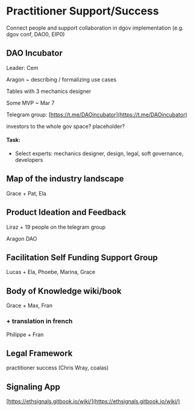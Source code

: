 # Practitioner Support/Success

Connect people and support collaboration in dgov implementation \(e.g. dgov conf, DAO0, EIP0\)

## DAO Incubator

Leader: Cem

Aragon ~ describing / formalizing use cases

Tables with 3 mechanics designer

Some MVP ~ Mar 7

Telegram group: [https://t.me/DAOincubator](https://t.me/DAOincubator)

investors to the whole gov space? placeholder?

#### Task:

* Select experts: mechanics designer, design, legal, soft governance, developers

## Map of the industry landscape

Grace + Pat, Ela

## Product Ideation and Feedback

Liraz + 19 people on the telegram group

Aragon DAO

## Facilitation Self Funding Support Group

Lucas + Ela, Phoebe, Marina, Grace

## Body of Knowledge wiki/book

Grace + Max, Fran

### + translation in french

Philippe + Fran  


## Legal Framework

practitioner success \(Chris Wray, coalas\)

## Signaling App

[https://ethsignals.gitbook.io/wiki/](https://ethsignals.gitbook.io/wiki/)

